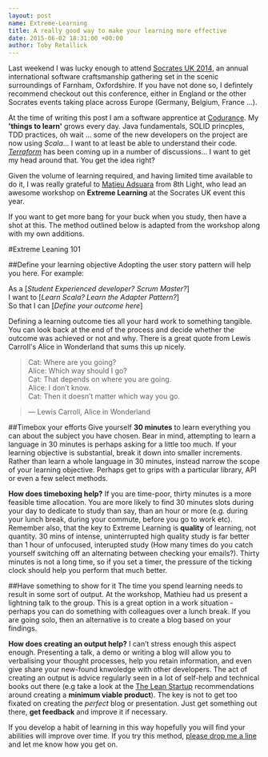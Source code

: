 ```yaml
---
layout: post
name: Extreme-Learning
title: A really good way to make your learning more effective
date: 2015-06-02 18:31:00 +00:00
author: Toby Retallick
---
```


Last weekend I was lucky enough to attend [Socrates UK 2014](http://socratesuk.org), an annual international software craftsmanship gathering set in the scenic surroundings of Farnham, Oxfordshire. If you have not done so, I defintely recommend checkout out this conference, either in England or the other Socrates events taking place across Europe (Germany, Belgium, France ...). 

At the time of writing this post I am a software apprentice at [Codurance](http://www.codurance.com). My <strong>'things to learn'</strong> grows every day. Java fundamentals, SOLID princples, TDD practices, oh wait … some of the new developers on the project are now using <em>Scala</em>... I want to at least be able to understand their code. <em>[Terraform](http://www.terraform.io)</em> has been coming up in a number of discussions... I want to get my head around that. You get the idea right?

Given the volume of learning required, and having limited time available to do it, I was really grateful to [Matieu Adsuara](http://www.twitter.com/@demonh3x) from 8th Light, who lead an awesome workshop on <strong>Extreme Learning</strong> at the Socrates UK event this year.

If you want to get more bang for your buck when you study, then have a shot at this. The method outlined below is adapted from the workshop along with my own additions.

#Extreme Leaning 101

##Define your learning objective
Adopting the user story pattern will help you here. For example:

As a [<em>Student Experienced developer? Scrum Master?</em>]<br>
I want to [<em>Learn Scala? Learn the Adapter Pattern?</em>]<br>
So that I can [<em>Define your outcome here</em>]<br>

Defining a learning outcome ties all your hard work to something tangible. You can look back at the end of the process and decide whether the outcome was achieved or not and why. There is a great quote from Lewis Carroll's Alice in Wonderland that sums this up nicely.

> Cat: Where are you going?<br>
> Alice: Which way should I go?<br>
> Cat: That depends on where you are going.<br>
> Alice: I don’t know.<br>
> Cat: Then it doesn’t matter which way you go.<br>

> ― Lewis Carroll, Alice in Wonderland

##Timebox your efforts
Give yourself <strong>30 minutes</strong> to learn everything you can about the subject you have chosen. Bear in mind, attempting to learn a language in 30 minutes is perhaps asking for a little too much. If your learning objective is substantial, break it down into smaller increments. Rather than learn a whole language in 30 minutes, instead narrow the scope of your learning objective. Perhaps get to grips with a particular library, API or even a few select methods.

<strong>How does timeboxing help?</strong> If you are time-poor, thirty minutes is a more feasible time allocation. You are more likely to find 30 minutes slots during your day to dedicate to study than say, than an hour or more (e.g. during your lunch break, during your commute, before you go to work etc). Remember also, that the key to Extreme Learning is <strong>quality</strong> of learning, not quantity. 30 mins of intense, uninterrupted high quality study is far better than 1 hour of unfocused, interupted study (How many times do you catch yourself switching off an alternating between checking your emails?). Thirty minutes is not a long time, so if you set a timer, the pressure of the ticking clock should help you perform that much better.

##Have something to show for it
The time you spend learning needs to result in some sort of output. At the workshop, Mathieu had us present a lightning talk to the group. This is a great option in a work situation - perhaps you can do something with colleagues over a lunch break. If you are going solo, then an alternative is to create a blog based on your findings. 

<strong>How does creating an output help?</strong> I can’t stress enough this aspect enough. Presenting a talk, a demo or writing a blog will allow you to verbalising your thought processes, help you retain information, and even give share your new-found knwoledge with other developers. The act of creating an output is advice regularly seen in a lot of self-help and technical books out there (e.g take a look at the [The Lean Startup](http://theleanstartup.com/) recommendations around creating a <strong>minimum viable product</strong>). The key is not to get too fixated on creating the <em>perfect</em> blog or presentation. Just get something out there, <strong>get feedback</strong> and improve it if necessary. 

If you develop a habit of learning in this way hopefully you will find your abilities will improve over time. If you try this method, [please drop me a line](http://www.twitter.com/tobyret) and let me know how you get on.








